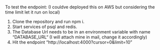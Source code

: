 To test the endpoint:
(I couldve deployed this on AWS but considering the time limit let it run on local)
1. Clone the repository and run npm i.
2. Start services of psql and redis.
3. The Database Url needs to be in an environment variable with name “DATABASE_URL“ (I will attach mine in mail, change it accordingly)
4. Hit the endpoint “http://localhost:4000?cursor=0&limit=10”
